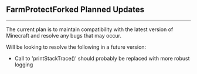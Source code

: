 FarmProtectForked Planned Updates
-
--------------------------------------------------------------------------------------------------------------------------------------------------------------------------------------------------------------------------------------------------------------------------------------------------

The current plan is to maintain compatibility with the latest version of Minecraft and resolve any bugs that may occur.

Will be looking to resolve the following in a future version:
- Call to 'printStackTrace()' should probably be replaced with more robust logging






